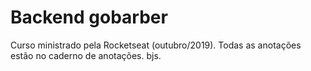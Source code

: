 # Backend gobarber

Curso ministrado pela Rocketseat (outubro/2019). Todas as anotações estão no
caderno de anotações. bjs.

